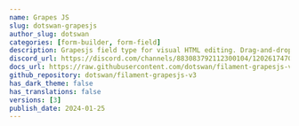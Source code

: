 ```yaml
---
name: Grapes JS
slug: dotswan-grapesjs
author_slug: dotswan
categories: [form-builder, form-field]
description: Grapesjs field type for visual HTML editing. Drag-and-drop functionality to seamlessly design.
discord_url: https://discord.com/channels/883083792112300104/1202617470867869806
docs_url: https://raw.githubusercontent.com/dotswan/filament-grapesjs-v3/main/README.md
github_repository: dotswan/filament-grapesjs-v3
has_dark_theme: false
has_translations: false
versions: [3]
publish_date: 2024-01-25
---
```

